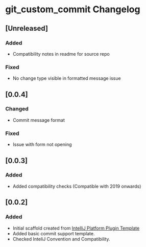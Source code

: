 <!-- Keep a Changelog guide -> https://keepachangelog.com -->

# git_custom_commit Changelog

## [Unreleased]
### Added
- Compatibility notes in readme for source repo
### Fixed
- No change type visible in formatted message issue

## [0.0.4]
### Changed
- Commit message format
### Fixed
- Issue with form not opening

## [0.0.3]
### Added
- Added compatibility checks (Compatible with 2019 onwards)

## [0.0.2]
### Added
- Initial scaffold created from [IntelliJ Platform Plugin Template](https://github.com/JetBrains/intellij-platform-plugin-template)
- Added basic commit support template.
- Checked InteliJ Convention and Compatibility.